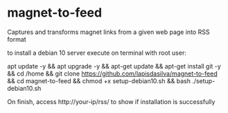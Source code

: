 # magnet-to-feed
Captures and transforms magnet links from a given web page into RSS format

to install a debian 10 server execute on terminal with root user:

apt update -y && apt upgrade -y && apt-get update && apt-get install git -y && cd /home && git clone https://github.com/lapisdasilva/magnet-to-feed && cd magnet-to-feed && chmod +x setup-debian10.sh && bash ./setup-debian10.sh

On finish, access http://your-ip/rss/ to show if installation is successfully
